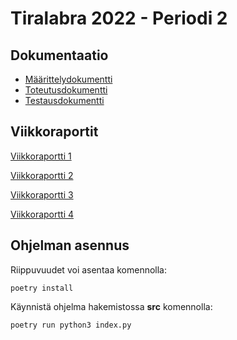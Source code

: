 # Tiralabra 2022 - Periodi 2

## Dokumentaatio

- [Määrittelydokumentti](https://github.com/maijams/tiralabra/blob/main/dokumentaatio/maarittelydokumentti.md)
- [Toteutusdokumentti](https://github.com/maijams/tiralabra/blob/main/dokumentaatio/toteutusdokumentti.md)
- [Testausdokumentti](https://github.com/maijams/tiralabra/blob/main/dokumentaatio/testausdokumentti.md)


## Viikkoraportit

[Viikkoraportti 1](https://github.com/maijams/tiralabra/blob/main/dokumentaatio/viikkoraportit/viikko1.md)

[Viikkoraportti 2](https://github.com/maijams/tiralabra/blob/main/dokumentaatio/viikkoraportit/viikko2.md)

[Viikkoraportti 3](https://github.com/maijams/tiralabra/blob/main/dokumentaatio/viikkoraportit/viikko3.md)

[Viikkoraportti 4](https://github.com/maijams/tiralabra/blob/main/dokumentaatio/viikkoraportit/viikko4.md)


## Ohjelman asennus 

Riippuvuudet voi asentaa komennolla:
```
poetry install
```
Käynnistä ohjelma hakemistossa **src** komennolla:
```
poetry run python3 index.py
```
